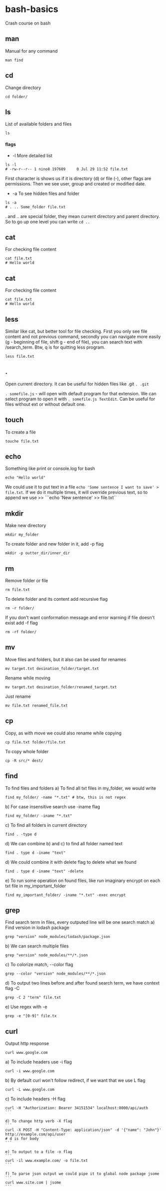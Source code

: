 # bash-basics
Crash course on bash

## man
Manual for any command
```
man find
```

## cd
Change directory
```
cd folder/
```

## ls
List of available folders and files
```
ls
```

#### flags
- -l
More detailed list
```
ls -l
# -rw-r--r-- 1 nino8 197609     0 Jul 29 11:52 file.txt
```
First character is shows us if it is directory (d) or file (-), other flags are permissions. Then we see user, group and created or modified date.

- -a
To see hidden files and folder
```
ls -a
# . .. Some_folder file.txt
```
. and .. are special folder, they mean current directory and parent directory. So to go up one level you can write ```cd ..```

## cat
For checking file content
```
cat file.txt
# Hello world
```

## cat
For checking file content
```
cat file.txt
# Hello world
```

## less
Similar like cat, but better tool for file checking. First you only see file content and not previous command, secondly you can navigate more easily (g - beginning of file, shift g - end of file), you can search text with /search_term. Btw, q is for quitting less program.
```
less file.txt
```

## .
Open current directory.
It can be useful for hidden files like .git ```. .git```

```. somefile.js``` - will open with default program for that extension. We can select program to open it with ```. somefile.js TextEdit```. Can be useful for files without ext or without default one.

## touch
To create a file
```
touche file.txt
```

## echo
Something like print or console.log for bash
```
echo "Hello world"
```

We could use it to put text in a file ```echo 'Some sentence I want to save' > file.txt```. If we do it multiple times, it will override previous text, so to append we use >> ```echo 'New sentence' >> file.txt``

## mkdir
Make new directory

```
mkdir my_folder
```

To create folder and new folder in it, add -p flag
```
mkdir -p outter_dir/inner_dir
```

## rm
Remove folder or file
```
rm file.txt
```
To delete folder and its content add recursive flag
```
rm -r folder/
```
If you don't want conformation message and error warning if file doesn't exist add -f flag
```
rm -rf folder/
```

## mv
Move files and folders, but it also can be used for renames
```
mv target.txt desination_folder/target.txt
```
Rename while moving
```
mv target.txt desination_folder/renamed_target.txt
```
Just rename
```
mv file.txt renamed_file.txt
```

## cp
Copy, as with move we could also rename while copying
```
cp file.txt folder/file.txt
```
To copy whole folder
```
cp -R src/* dest/
```

## find
To find files and folders
a) To find all txt files in my_folder, we would write
```
find my_folder/ -name "*.txt" # btw, this is not regex
```

b) For case insensitive search use -iname flag
```
find my_folder/ -iname "*.txt"
```

c) To find all folders in current directory
```
find . -type d
```

d) We can combine b) and c) to find all folder named text
```
find . type d -iname "text"
```

d) We could combine it with delete flag to delete what we found
```
find . type d -iname "text" -delete
```

e) To run some operation on found files, like run imaginary encrypt on each txt file in my_important_folder
```
find my_important_folder/ -iname "*.txt" -exec encrypt
```

## grep
Find search term in files, every outputed line will be one search match
a) Find version in lodash package
```
grep "version" node_modules/lodash/package.json
```

b) We can search multiple files
```
grep "version" node_modules/**/*.json
```

c) To colorize match, --color flag
```
grep --color "version" node_modules/**/*.json
```

d) To output two lines before and after found search term, we have context flag -C
```
grep -C 2 "term" file.txt
```

e) Use regex with -e
```
grep -e "[0-9]" file.tx
```

## curl
Output http response
```
curl www.google.com
```

a) To include headers use -i flag
```
curl -i www.google.com
```

b) By default curl won't follow redirect, if we want that we use L flag
```
curl -L www.google.com
```

c) To include headers -H flag
````
curl -H "Authorization: Bearer 34151534" localhost:8000/api/auth
```

d) To change http verb -X flag
```
curl -X POST -H "Content-Type: application/json" -d '{"name": "John"}' http://example.com/api/user
# d is for body
```

e) To output to a file -o flag
```
curl -il www.example.com/ -o file.txt
```

f) To parse json output we could pipe it to global node package jsome
```
curl www.site.com | jsome
```
